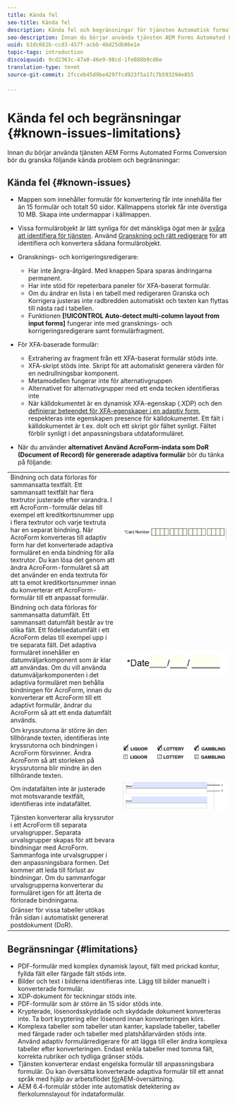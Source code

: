 ```yaml
---
title: Kända fel
seo-title: Kända fel
description: Kända fel och begränsningar för tjänsten Automatisk formulärkonvertering
seo-description: Innan du börjar använda tjänsten AEM Forms Automated Forms Conversion bör du läsa om de kända problemen och begränsningarna med tjänsten
uuid: b1dc661b-ccd3-457f-acbb-4bd25db86e1e
topic-tags: introduction
discoiquuid: 9cd2363c-47a0-46e9-98cd-1fe088b9cd6e
translation-type: tm+mt
source-git-commit: 2fcceb45d9be4297fcd923f5a17c7b593294e855

---
```


# Kända fel och begränsningar {#known-issues-limitations}

Innan du börjar använda tjänsten AEM Forms Automated Forms Conversion bör du granska följande kända problem och begränsningar:

## Kända fel {#known-issues}

* Mappen som innehåller formulär för konvertering får inte innehålla fler än 15 formulär och totalt 50 sidor. Källmappens storlek får inte överstiga 10 MB. Skapa inte undermappar i källmappen.
* Vissa formulärobjekt är lätt synliga för det mänskliga ögat men är [svåra att identifiera för tjänsten](styles-and-pattern-considerations-and-best-practices.md). Använd [Granskning och rätt redigerare](review-correct-ui-edited.md) för att identifiera och konvertera sådana formulärobjekt.
* Gransknings- och korrigeringsredigerare:

   * Har inte ångra-åtgärd. Med knappen Spara sparas ändringarna permanent.
   * Har inte stöd för repeterbara paneler för XFA-baserat formulär.
   * Om du ändrar en lista i en tabell med redigeraren Granska och Korrigera justeras inte radbredden automatiskt och texten kan flyttas till nästa rad i tabellen.
   * Funktionen **[!UICONTROL Auto-detect multi-column layout from input forms]** fungerar inte med gransknings- och korrigeringsredigerare samt formulärfragment.

* För XFA-baserade formulär:
   * Extrahering av fragment från ett XFA-baserat formulär stöds inte.
   * XFA-skript stöds inte. Skript för att automatiskt generera värden för en nedrullningsbar komponent.
   * Metamodellen fungerar inte för alternativgruppen
   * Alternativet för alternativgrupper med ett enda tecken identifieras inte
   * När källdokumentet är en dynamisk XFA-egenskap (.XDP) och den [definierar beteendet för XFA-egenskaper i en adaptiv form](https://helpx.adobe.com/experience-manager/6-5/forms/using/xfa-api-supported-in-adaptive-form.html#supportedxfaelementsandtheirmappinginadaptiveformsbr), respekteras inte egenskapen presence för källdokumentet. Ett fält i källdokumentet är t.ex. dolt och ett skript gör fältet synligt. Fältet förblir synligt i det anpassningsbara utdataformuläret.

* När du använder **alternativet Använd AcroForm-indata som DoR (Document of Record) för genererade adaptiva formulär** bör du tänka på följande:

<table>
    <tr>
        <td>Bindning och data förloras för sammansatta textfält. Ett sammansatt textfält har flera textrutor justerade efter varandra. I ett AcroForm-formulär delas till exempel ett kreditkortsnummer upp i flera textrutor och varje textruta har en separat bindning. När AcroForm konverteras till adaptiv form har det konverterade adaptiva formuläret en enda bindning för alla textrutor. Du kan lösa det genom att ändra AcroForm-formuläret så att det använder en enda textruta för att ta emot kreditkortsnummer innan du konverterar ett AcroForm-formulär till ett anpassat formulär.</td>
        <td><img  src="assets/creditCard_Composite.png"/>                                                            </td>
    </tr>
    <tr>
        <td>Bindning och data förloras för sammansatta datumfält. Ett sammansatt datumfält består av tre olika fält. Ett födelsedatumfält i ett AcroForm delas till exempel upp i tre separata fält. Det adaptiva formuläret innehåller en datumväljarkomponent som är klar att användas. Om du vill använda datumväljarkomponenten i det adaptiva formuläret men behålla bindningen för AcroForm, innan du konverterar ett AcroForm till ett adaptivt formulär, ändrar du AcroForm så att ett enda datumfält används.</td>
        <td><img  src="assets/CompositeDateField.png"/></td>
    </tr>
    <tr>
        <td>Om kryssrutorna är större än den tillhörande texten, identifieras inte kryssrutorna och bindningen i AcroForm försvinner. Ändra AcroForm så att storleken på kryssrutorna blir mindre än den tillhörande texten.</td>
        <td><img  src="assets/large-text-box.png"/><br/><img  src="assets/small-text-box.png"/></td>
    </tr>
    <tr>
        <td>Om indatafälten inte är justerade mot motsvarande textfält, identifieras inte indatafältet.  </td>
        <td><img  src="assets/non-alingned-fields.png"/></td>
    </tr>
    <tr >
        <td>Tjänsten konverterar alla kryssrutor i ett AcroForm till separata urvalsgrupper. Separata urvalsgrupper skapas för att bevara bindningar med AcroForm. Sammanfoga inte urvalsgrupper i den anpassningsbara formen. Det kommer att leda till förlust av bindningar. Om du sammanfogar urvalsgrupperna konverterar du formuläret igen för att återta de förlorade bindningarna. </td>
        <td></td>
    </tr>
    <tr >
        <td>Gränser för vissa tabeller utökas från sidan i automatiskt genererat postdokument (DoR). </td>
        <td></td>
    </tr>
</table>

## Begränsningar {#limitations}

* PDF-formulär med komplex dynamisk layout, fält med prickad kontur, fyllda fält eller färgade fält stöds inte.
* Bilder och text i bilderna identifieras inte. Lägg till bilder manuellt i konverterade formulär.
* XDP-dokument för teckningar stöds inte.
* PDF-formulär som är större än 15 sidor stöds inte.
* Krypterade, lösenordsskyddade och skyddade dokument konverteras inte. Ta bort kryptering eller lösenord innan konverteringen körs.
* Komplexa tabeller som tabeller utan kanter, kapslade tabeller, tabeller med färgade rader och tabeller med platshållarvärden stöds inte. Använd adaptiv formulärredigerare för att lägga till eller ändra komplexa tabeller efter konverteringen. Endast enkla tabeller med tomma fält, korrekta rubriker och tydliga gränser stöds.
* Tjänsten konverterar endast engelska formulär till anpassningsbara formulär. Du kan översätta konverterade adaptiva formulär till ett annat språk med hjälp av arbetsflödet [för](https://helpx.adobe.com/experience-manager/6-5/forms/using/using-aem-translation-workflow-to-localize-adaptive-forms.html)AEM-översättning.
* AEM 6.4-formulär stöder inte automatisk detektering av flerkolumnslayout för indataformulär.

